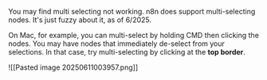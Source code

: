 You may find multi selecting not working. n8n does support multi-selecting nodes. It's just fuzzy about it, as of 6/2025.

On Mac, for example, you can multi-select by holding CMD then clicking the nodes. You may have nodes that immediately de-select from your selections. In that case, try multi-selecting by clicking at the **top border**.

![[Pasted image 20250611003957.png]]